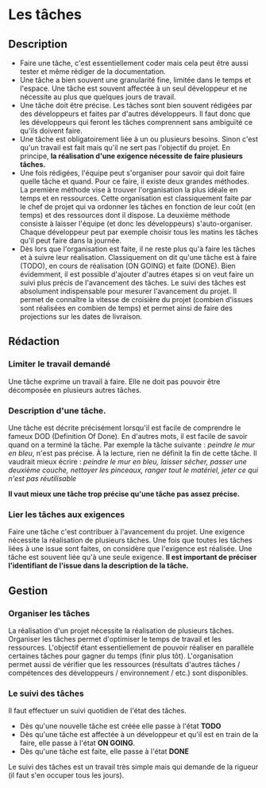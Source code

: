 # Les tâches

## Description

* Faire une tâche, c'est essentiellement coder mais cela peut être aussi tester et même rédiger de la documentation.
* Une tâche a bien souvent une granularité fine, limitée dans le temps et l'espace. Une tâche est souvent affectée à un seul développeur et ne nécessite au plus que quelques jours de travail.
* Une tâche doit être précise. Les tâches sont bien souvent rédigées par des développeurs et faites par d'autres développeurs. Il faut donc que les développeurs qui feront les tâches comprennent sans ambiguïté ce qu'ils doivent faire. 
* Une tâche est obligatoirement liée à un ou plusieurs besoins. Sinon c'est qu'un travail est fait mais qu'il ne sert pas l'objectif du projet. En principe, **la réalisation d'une exigence nécessite de faire plusieurs tâches.**
* Une fois rédigées, l'équipe peut s'organiser pour savoir qui doit faire quelle tâche et quand. Pour ce faire, il existe deux grandes méthodes. La première méthode vise à trouver l'organisation la plus idéale en temps et en ressources. Cette organisation est classiquement faite par le chef de projet qui va ordonner les tâches en fonction de leur coût (en temps) et des ressources dont il dispose. La deuxième méthode consiste à laisser l'équipe (et donc les développeurs) s'auto-organiser. Chaque développeur peut par exemple choisir tous les matins les tâches qu'il peut faire dans la journée.
* Dès lors que l'organisation est faite, il ne reste plus qu'à faire les tâches et à suivre leur réalisation. Classiquement on dit qu'une tâche est à faire (TODO), en cours de réalisation (ON GOING) et faite (DONE). Bien évidemment, il est possible d'ajouter d'autres étapes si on veut faire un suivi plus précis de l'avancement des tâches. Le suivi des tâches est absolument indispensable pour mesurer l'avancement du projet. Il permet de connaître la vitesse de croisière du projet (combien d'issues sont réalisées en combien de temps) et permet ainsi de faire des projections sur les dates de livraison.

## Rédaction
### Limiter le travail demandé
Une tâche exprime un travail à faire. Elle ne doit pas pouvoir être décomposée en plusieurs autres tâches.
### Description d'une tâche.
Une tâche est décrite précisément lorsqu'il est facile de comprendre le fameux DOD (Definition Of Done). En d'autres mots, il est facile de savoir quand on a terminé la tâche. 
Par exemple la tâche suivante : *peindre le mur en bleu*, n'est pas précise. À la lecture, rien ne définit la fin de cette tâche. Il vaudrait mieux écrire : *peindre le mur en bleu, laisser sécher, passer une deuxième couche, nettoyer les pinceaux, ranger tout le matériel, jeter ce qui n'est pas réutilisable*

**Il vaut mieux une tâche trop précise qu'une tâche pas assez précise.**

### Lier les tâches aux exigences
Faire une tâche c'est contribuer à l'avancement du projet. Une exigence nécessite la réalisation de plusieurs tâches. Une fois que toutes les tâches liées à une issue sont faites, on considère que l'exigence est réalisée. Une tâche est souvent liée qu'à une seule exigence. **Il est important de préciser l'identifiant de l'issue dans la description de la tâche.**

## Gestion
### Organiser les tâches
La réalisation d'un projet nécessite la réalisation de plusieurs tâches. Organiser les tâches permet d'optimiser le temps de travail et les ressources. L'objectif étant essentiellement de pouvoir réaliser en parallèle certaines tâches pour gagner du temps (finir plus tôt). L'organisation permet aussi de vérifier que les ressources (résultats d'autres tâches / compétences des développeurs / environnement / etc.) sont disponibles.

### Le suivi des tâches
Il faut effectuer un suivi quotidien de l'état des tâches.

* Dès qu'une nouvelle tâche est créée elle passe à l'état **TODO**
* Dès qu'une tâche est affectée à un développeur et qu'il est en train de la faire, elle passe à l'état **ON GOING**.
* Dès qu'une tâche est faite, elle passe à l'état **DONE**

Le suivi des tâches est un travail très simple mais qui demande de la rigueur (il faut s'en occuper tous les jours).
